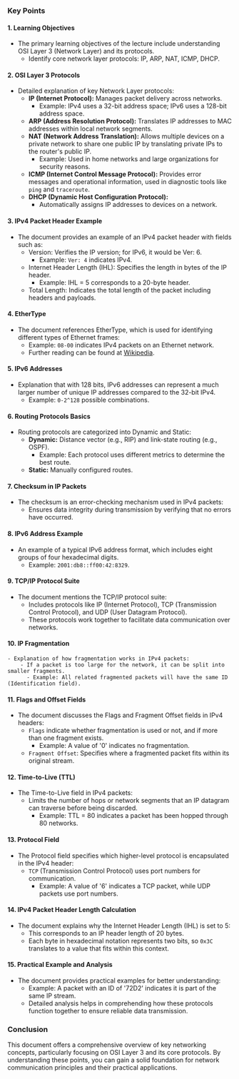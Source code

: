 

### Key Points

#### 1. **Learning Objectives**
   - The primary learning objectives of the lecture include understanding OSI Layer 3 (Network Layer) and its protocols.
     - Identify core network layer protocols: IP, ARP, NAT, ICMP, DHCP.

#### 2. **OSI Layer 3 Protocols**
   - Detailed explanation of key Network Layer protocols:
     - **IP (Internet Protocol):** Manages packet delivery across networks.
       - Example: IPv4 uses a 32-bit address space; IPv6 uses a 128-bit address space.
     - **ARP (Address Resolution Protocol):** Translates IP addresses to MAC addresses within local network segments.
     - **NAT (Network Address Translation):** Allows multiple devices on a private network to share one public IP by translating private IPs to the router's public IP.
       - Example: Used in home networks and large organizations for security reasons.
     - **ICMP (Internet Control Message Protocol):** Provides error messages and operational information, used in diagnostic tools like `ping` and `traceroute`.
     - **DHCP (Dynamic Host Configuration Protocol):**
       - Automatically assigns IP addresses to devices on a network.

#### 3. **IPv4 Packet Header Example**
   - The document provides an example of an IPv4 packet header with fields such as:
     - Version: Verifies the IP version; for IPv6, it would be Ver: 6.
       - Example: `Ver: 4` indicates IPv4.
     - Internet Header Length (IHL): Specifies the length in bytes of the IP header.
       - Example: IHL = 5 corresponds to a 20-byte header.
     - Total Length: Indicates the total length of the packet including headers and payloads.

#### 4. **EtherType**
   - The document references EtherType, which is used for identifying different types of Ethernet frames:
       - Example: `08-00` indicates IPv4 packets on an Ethernet network.
     - Further reading can be found at [Wikipedia](https://en.wikipedia.org/wiki/EtherType).

#### 5. **IPv6 Addresses**
   - Explanation that with 128 bits, IPv6 addresses can represent a much larger number of unique IP addresses compared to the 32-bit IPv4.
     - Example: `0-2^128` possible combinations.

#### 6. **Routing Protocols Basics**
   - Routing protocols are categorized into Dynamic and Static:
       - **Dynamic:** Distance vector (e.g., RIP) and link-state routing (e.g., OSPF).
         - Example: Each protocol uses different metrics to determine the best route.
     - **Static:** Manually configured routes.

#### 7. **Checksum in IP Packets**
   - The checksum is an error-checking mechanism used in IPv4 packets:
       - Ensures data integrity during transmission by verifying that no errors have occurred.

#### 8. **IPv6 Address Example**
   - An example of a typical IPv6 address format, which includes eight groups of four hexadecimal digits.
     - Example: `2001:db8::ff00:42:8329`.

#### 9. **TCP/IP Protocol Suite**
   - The document mentions the TCP/IP protocol suite:
       - Includes protocols like IP (Internet Protocol), TCP (Transmission Control Protocol), and UDP (User Datagram Protocol).
     - These protocols work together to facilitate data communication over networks.

#### 10. **IP Fragmentation**
    - Explanation of how fragmentation works in IPv4 packets:
        - If a packet is too large for the network, it can be split into smaller fragments.
          - Example: All related fragmented packets will have the same ID (Identification field).

#### 11. **Flags and Offset Fields**
   - The document discusses the Flags and Fragment Offset fields in IPv4 headers:
       - `Flags` indicate whether fragmentation is used or not, and if more than one fragment exists.
         - Example: A value of '0' indicates no fragmentation.
     - `Fragment Offset`: Specifies where a fragmented packet fits within its original stream.

#### 12. **Time-to-Live (TTL)**
   - The Time-to-Live field in IPv4 packets:
       - Limits the number of hops or network segments that an IP datagram can traverse before being discarded.
         - Example: TTL = 80 indicates a packet has been hopped through 80 networks.

#### 13. **Protocol Field**
   - The Protocol field specifies which higher-level protocol is encapsulated in the IPv4 header:
       - `TCP` (Transmission Control Protocol) uses port numbers for communication.
         - Example: A value of '6' indicates a TCP packet, while UDP packets use port numbers.

#### 14. **IPv4 Packet Header Length Calculation**
   - The document explains why the Internet Header Length (IHL) is set to 5:
       - This corresponds to an IP header length of 20 bytes.
     - Each byte in hexadecimal notation represents two bits, so `0x3C` translates to a value that fits within this context.

#### 15. **Practical Example and Analysis**
   - The document provides practical examples for better understanding:
       - Example: A packet with an ID of '72D2' indicates it is part of the same IP stream.
     - Detailed analysis helps in comprehending how these protocols function together to ensure reliable data transmission.

### Conclusion
This document offers a comprehensive overview of key networking concepts, particularly focusing on OSI Layer 3 and its core protocols. By understanding these points, you can gain a solid foundation for network communication principles and their practical applications.